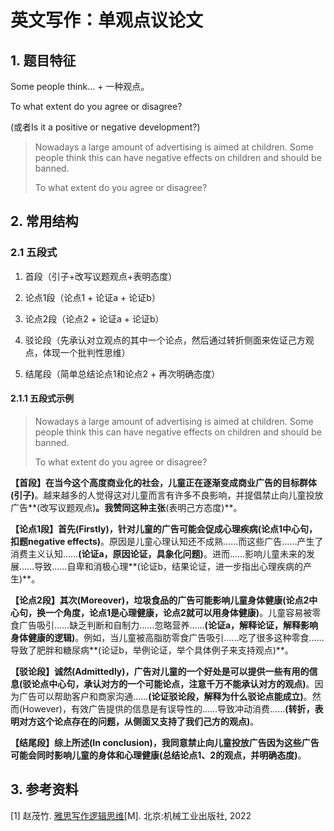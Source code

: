 # 英文写作：单观点议论文

## 1\. 题目特征

Some people think… + 一种观点。

To what extent do you agree or disagree?

(或者Is it a positive or negative development?)

> Nowadays a large amount of advertising is aimed at children. Some people think this can have negative effects on children and should be banned.
> 
> To what extent do you agree or disagree?

## 2\. 常用结构

### 2.1 五段式

1.  首段（引子+改写议题观点+表明态度）
    
2.  论点1段（论点1 + 论证a + 论证b）
    
3.  论点2段（论点2 + 论证a + 论证b）
    
4.  驳论段（先承认对立观点的其中一个论点，然后通过转折侧面来佐证己方观点，体现一个批判性思维）
    
5.  结尾段（简单总结论点1和论点2 + 再次明确态度）
    

#### 2.1.1 五段式示例

> Nowadays a large amount of advertising is aimed at children. Some people think this can have negative effects on children and should be banned.
> 
> To what extent do you agree or disagree?

**【首段】**在当今这个高度商业化的社会，儿童正在逐渐变成商业广告的目标群体**(引子)**。越来越多的人觉得这对儿童而言有许多不良影响，并提倡禁止向儿童投放广告**(改写议题观点)**。我赞同这种主张**(表明己方态度)**。

**【论点1段】**首先(Firstly)，针对儿童的广告可能会促成心理疾病**(论点1中心句，扣题negative effects)**。原因是儿童心理认知还不成熟……而这些广告……产生了消费主义认知……**(论证a，原因论证，具象化问题)**。进而……影响儿童未来的发展……导致……自卑和消极心理**(论证b，结果论证，进一步指出心理疾病的产生)**。

**【论点2段】**其次(Moreover)，垃圾食品的广告可能影响儿童身体健康**(论点2中心句，换一个角度，论点1是心理健康，论点2就可以用身体健康)**。儿童容易被零食广告吸引……缺乏判断和自制力……忽略营养……**(论证a，解释论证，解释影响身体健康的逻辑)**。例如，当儿童被高脂肪零食广告吸引……吃了很多这种零食……导致了肥胖和糖尿病**(论证b，举例论证，举个具体例子来支持观点)**。

**【驳论段】**诚然(Admittedly)，广告对儿童的一个好处是可以提供一些有用的信息**(驳论点中心句，承认对方的一个可能论点，注意千万不能承认对方的观点)**。因为广告可以帮助客户和商家沟通……**(论证驳论段，解释为什么驳论点能成立)**。然而(However)，有效广告提供的信息是有误导性的……导致冲动消费……**(转折，表明对方这个论点存在的问题，从侧面又支持了我们己方的观点)**。

**【结尾段】**综上所述(In conclusion)，我同意禁止向儿童投放广告因为这些广告可能会同时影响儿童的身体和心理健康**(总结论点1、2的观点，并明确态度)**。

## 3\. 参考资料

\[1\] 赵茂竹. [雅思写作逻辑思维](https://vufind.library.sh.cn/Record/081cf44d-70b1-49db-8cd0-d5589cd89a5d?ids=081cf44d-70b1-49db-8cd0-d5589cd89a5d)\[M\]. 北京:机械工业出版社, 2022